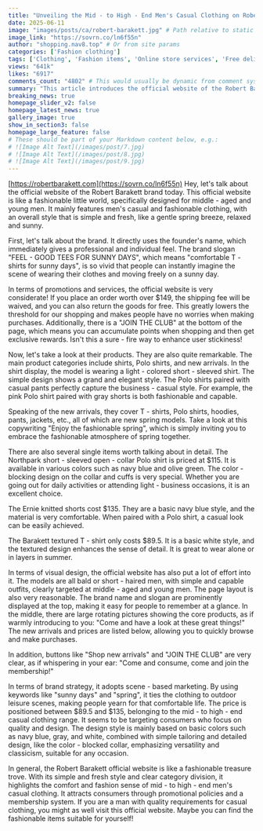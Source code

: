 ```yaml
---
title: "Unveiling the Mid - to High - End Men's Casual Clothing on Robert Barakett's Official Website"
date: 2025-06-11
image: "images/posts/ca/robert-barakett.jpg" # Path relative to static or assets
image_link: "https://sovrn.co/ln6f55n"
author: "shopping.nav8.top" # Or from site params
categories: ['Fashion clothing']
tags: ['Clothing', 'Fashion items', 'Online store services', 'Free delivery service', 'Free return service', 'Member plan']
views: "641k"
likes: "6917"
comments_count: "4802" # This would usually be dynamic from comment system
summary: "This article introduces the official website of the Robert Barakett brand. The official website is designed for young and middle - aged men, specializing in men's casual and fashionable clothing with a simple and fresh style. It offers promotional services such as free shipping on orders over a certain amount, free returns, and reward points. The product categories are rich, with prices ranging from $89.5 to $135, positioning at the mid - to high - end market. It adopts scene - based marketing and is worth a visit for men with quality requirements. "
breaking_news: true   
homepage_slider_v2: false  
homepage_latest_news: true  
gallery_image: true  
show_in_section3: false
homepage_large_feature: false
# These should be part of your Markdown content below, e.g.:
# ![Image Alt Text](/images/post/7.jpg)
# ![Image Alt Text](/images/post/8.jpg)
# ![Image Alt Text](/images/post/9.jpg)
---
```

[https://robertbarakett.com](https://sovrn.co/ln6f55n)
Hey, let's talk about the official website of the Robert Barakett brand today. This official website is like a fashionable little world, specifically designed for middle - aged and young men. It mainly features men's casual and fashionable clothing, with an overall style that is simple and fresh, like a gentle spring breeze, relaxed and sunny.

First, let's talk about the brand. It directly uses the founder's name, which immediately gives a professional and individual feel. The brand slogan "FEEL - GOOD TEES FOR SUNNY DAYS", which means "comfortable T - shirts for sunny days", is so vivid that people can instantly imagine the scene of wearing their clothes and moving freely on a sunny day.

In terms of promotions and services, the official website is very considerate! If you place an order worth over $149, the shipping fee will be waived, and you can also return the goods for free. This greatly lowers the threshold for our shopping and makes people have no worries when making purchases. Additionally, there is a "JOIN THE CLUB" at the bottom of the page, which means you can accumulate points when shopping and then get exclusive rewards. Isn't this a sure - fire way to enhance user stickiness!

Now, let's take a look at their products. They are also quite remarkable. The main product categories include shirts, Polo shirts, and new arrivals. In the shirt display, the model is wearing a light - colored short - sleeved shirt. The simple design shows a grand and elegant style. The Polo shirts paired with casual pants perfectly capture the business - casual style. For example, the pink Polo shirt paired with gray shorts is both fashionable and capable.

Speaking of the new arrivals, they cover T - shirts, Polo shirts, hoodies, pants, jackets, etc., all of which are new spring models. Take a look at this copywriting "Enjoy the fashionable spring", which is simply inviting you to embrace the fashionable atmosphere of spring together.

There are also several single items worth talking about in detail. The Northpark short - sleeved open - collar Polo shirt is priced at $115. It is available in various colors such as navy blue and olive green. The color - blocking design on the collar and cuffs is very special. Whether you are going out for daily activities or attending light - business occasions, it is an excellent choice.

The Ernie knitted shorts cost $135. They are a basic navy blue style, and the material is very comfortable. When paired with a Polo shirt, a casual look can be easily achieved.

The Barakett textured T - shirt only costs $89.5. It is a basic white style, and the textured design enhances the sense of detail. It is great to wear alone or in layers in summer.

In terms of visual design, the official website has also put a lot of effort into it. The models are all bald or short - haired men, with simple and capable outfits, clearly targeted at middle - aged and young men. The page layout is also very reasonable. The brand name and slogan are prominently displayed at the top, making it easy for people to remember at a glance. In the middle, there are large rotating pictures showing the core products, as if warmly introducing to you: "Come and have a look at these great things!" The new arrivals and prices are listed below, allowing you to quickly browse and make purchases.

In addition, buttons like "Shop new arrivals" and "JOIN THE CLUB" are very clear, as if whispering in your ear: "Come and consume, come and join the membership!"

In terms of brand strategy, it adopts scene - based marketing. By using keywords like "sunny days" and "spring", it ties the clothing to outdoor leisure scenes, making people yearn for that comfortable life. The price is positioned between $89.5 and $135, belonging to the mid - to high - end casual clothing range. It seems to be targeting consumers who focus on quality and design. The design style is mainly based on basic colors such as navy blue, gray, and white, combined with simple tailoring and detailed design, like the color - blocked collar, emphasizing versatility and classicism, suitable for any occasion.

In general, the Robert Barakett official website is like a fashionable treasure trove. With its simple and fresh style and clear category division, it highlights the comfort and fashion sense of mid - to high - end men's casual clothing. It attracts consumers through promotional policies and a membership system. If you are a man with quality requirements for casual clothing, you might as well visit this official website. Maybe you can find the fashionable items suitable for yourself!
